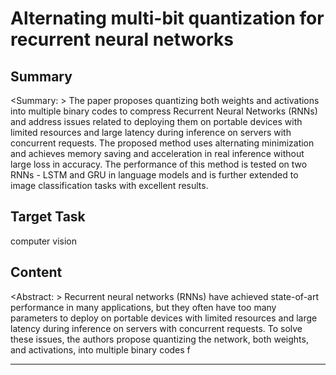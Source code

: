# Alternating multi-bit quantization for recurrent neural networks

## Summary

<Summary: > The paper proposes quantizing both weights and activations into multiple binary codes to compress Recurrent Neural Networks (RNNs) and address issues related to deploying them on portable devices with limited resources and large latency during inference on servers with concurrent requests. The proposed method uses alternating minimization and achieves memory saving and acceleration in real inference without large loss in accuracy. The performance of this method is tested on two RNNs - LSTM and GRU in language models and is further extended to image classification tasks with excellent results.


## Target Task

computer vision

## Content

<Abstract: > Recurrent neural networks (RNNs) have achieved state-of-art performance in many applications, but they often have too many parameters to deploy on portable devices with limited resources and large latency during inference on servers with concurrent requests. To solve these issues, the authors propose quantizing the network, both weights, and activations, into multiple binary codes f



---

